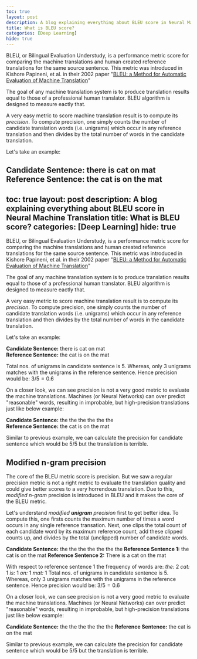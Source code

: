 ```yaml
---
toc: true
layout: post
description: A blog explaining everything about BLEU score in Neural Machine Translation
title: What is BLEU score?
categories: [Deep Learning]
hide: true
---
```


BLEU, or Bilingual Evaluation Understudy, is a performance metric score for comparing the machine translations and human created reference translations for the same source sentence. This metric was introduced in Kishore Papineni, et al. in their 2002 paper "[BLEU: a Method for Automatic Evaluation of Machine Translation](!https://aclanthology.org/P02-1040.pdf)"

The goal of any machine translation system is to produce translation results equal to those of a professional human translator. BLEU algorithm is designed to measure eactly that.

A very easy metric to score machine translation result is to compute its *precision*. To compute precision, one simply counts the number of candidate translation words (i.e. unigrams) which occur in any reference translation and then divides by the total number of words in the candidate translation.

Let's take an example:

**Candidate Sentence:** there is cat on mat 
**Reference Sentence:** the cat is on the mat
---
toc: true
layout: post
description: A blog explaining everything about BLEU score in Neural Machine Translation
title: What is BLEU score?
categories: [Deep Learning]
hide: true
---

BLEU, or Bilingual Evaluation Understudy, is a performance metric score for comparing the machine translations and human created reference translations for the same source sentence. This metric was introduced in Kishore Papineni, et al. in their 2002 paper "[BLEU: a Method for Automatic Evaluation of Machine Translation](!https://aclanthology.org/P02-1040.pdf)"

The goal of any machine translation system is to produce translation results equal to those of a professional human translator. BLEU algorithm is designed to measure eactly that.

A very easy metric to score machine translation result is to compute its *precision*. To compute precision, one simply counts the number of candidate translation words (i.e. unigrams) which occur in any reference translation and then divides by the total number of words in the candidate translation.

Let's take an example:

**Candidate Sentence:** there is cat on mat <br>
**Reference Sentence:** the cat is on the mat

Total nos. of unigrams in candidate sentence is $5$. Whereas, only 3 unigrams matches with the unigrams in the reference sentence. Hence precision would be: $3/5 = 0.6$

On a closer look, we can see precision is not a very good metric to evaluate the machine translations. Machines (or Neural Networks) can over predict "reasonable" words, resulting in improbable, but high-precision translations just like below example:

**Candidate Sentence:** the the the the the the<br>
**Reference Sentence:** the cat is on the mat

Similar to previous example, we can calculate the precision for candidate sentence which would be $5/5$ but the translation is terrible.

## Modified n-gram precision
The core of the BLEU metric score is precision. But we saw a regular precision metric is not a right metric to evaluate the translation quality and could give better scores to a very horrendous translation. Due to this, *modified n-gram* precision is introduced in BLEU and it makes the core of the BLEU metric.

Let's understand *modified **unigram** precision* first to get better idea. To compute this, one firsts counts the maximum number of times a word occurs in any single reference transation. Next, one clips the total count of each candidate word by its maximum reference count, add these clipped counts up, and divides by the total (unclipped) number of candidate words.

**Candidate Sentence:** the the the the the the the
**Reference Sentence 1:** the cat is on the mat
**Reference Sentence 2:** There is a cat on the mat

With respect to reference sentence 1 the frequency of words are:
*the:* 2
*cat:* 1
*is:* 1
*on:* 1
*mat:* 1
Total nos. of unigrams in candidate sentence is $5$. Whereas, only 3 unigrams matches with the unigrams in the reference sentence. Hence precision would be: $3/5 = 0.6$

On a closer look, we can see precision is not a very good metric to evaluate the machine translations. Machines (or Neural Networks) can over predict "reasonable" words, resulting in improbable, but high-precision translations just like below example:

**Candidate Sentence:** the the the the the the
**Reference Sentence:** the cat is on the mat

Similar to previous example, we can calculate the precision for candidate sentence which would be $5/5$ but the translation is terrible.
